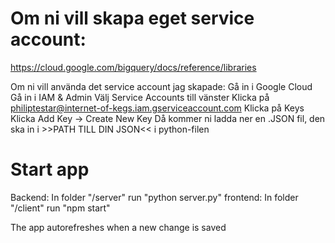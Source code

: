 # Om ni vill skapa eget service account: 
https://cloud.google.com/bigquery/docs/reference/libraries

Om ni vill använda det service account jag skapade:
Gå in i Google Cloud
Gå in i IAM & Admin
Välj Service Accounts till vänster 
Klicka på philiptestar@internet-of-kegs.iam.gserviceaccount.com
Klicka på Keys 
Klicka Add Key -> Create New Key 
Då kommer ni ladda ner en .JSON fil, den ska in i >>PATH TILL DIN JSON<< i python-filen

# Start app
Backend: In folder "/server" run "python server.py"
frontend: In folder "/client" run "npm start"

The app autorefreshes when a new change is saved